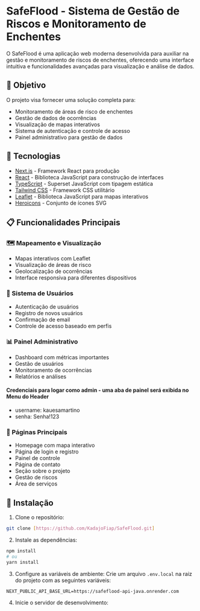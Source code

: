 # SafeFlood - Sistema de Gestão de Riscos e Monitoramento de Enchentes

O SafeFlood é uma aplicação web moderna desenvolvida para auxiliar na gestão e monitoramento de riscos de enchentes, oferecendo uma interface intuitiva e funcionalidades avançadas para visualização e análise de dados.

## 🎯 Objetivo

O projeto visa fornecer uma solução completa para:
- Monitoramento de áreas de risco de enchentes
- Gestão de dados de ocorrências
- Visualização de mapas interativos
- Sistema de autenticação e controle de acesso
- Painel administrativo para gestão de dados

## 🚀 Tecnologias

- [Next.js](https://nextjs.org/) - Framework React para produção
- [React](https://reactjs.org/) - Biblioteca JavaScript para construção de interfaces
- [TypeScript](https://www.typescriptlang.org/) - Superset JavaScript com tipagem estática
- [Tailwind CSS](https://tailwindcss.com/) - Framework CSS utilitário
- [Leaflet](https://leafletjs.com/) - Biblioteca JavaScript para mapas interativos
- [Heroicons](https://heroicons.com/) - Conjunto de ícones SVG

## 📋 Funcionalidades Principais

### 🗺️ Mapeamento e Visualização
- Mapas interativos com Leaflet
- Visualização de áreas de risco
- Geolocalização de ocorrências
- Interface responsiva para diferentes dispositivos

### 👥 Sistema de Usuários
- Autenticação de usuários
- Registro de novos usuários
- Confirmação de email
- Controle de acesso baseado em perfis

### 📊 Painel Administrativo
- Dashboard com métricas importantes
- Gestão de usuários
- Monitoramento de ocorrências
- Relatórios e análises

#### Credenciais para logar como admin - uma aba de painel será exibida no Menu do Header
- username: kauesamartino
- senha: Senha!123

### 📱 Páginas Principais
- Homepage com mapa interativo
- Página de login e registro
- Painel de controle
- Página de contato
- Seção sobre o projeto
- Gestão de riscos
- Área de serviços

## 🔧 Instalação

1. Clone o repositório:
```bash
git clone [https://github.com/KadajoFiap/SafeFlood.git]
```

2. Instale as dependências:
```bash
npm install
# ou
yarn install
```

3. Configure as variáveis de ambiente:
Crie um arquivo `.env.local` na raiz do projeto com as seguintes variáveis:
```env
NEXT_PUBLIC_API_BASE_URL=https://safeflood-api-java.onrender.com
```

4. Inicie o servidor de desenvolvimento:
```